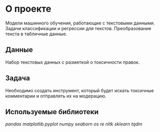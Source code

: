 # О проекте
Модели машинного обучения, работающие с текстовыми данными. Задачи классификации и регрессии для текстов. Преобразование текста в табличные данные.

## Данные
Набор текстовых данных с разметкой о токсичности правок.

## Задача

Необходимо создать инструмент, который будет искать токсичные комментарии и отправлять их на модерацию. 

## Используемые библиотеки
*pandas*
*matplotlib.pyplot*
*numpy*
*seaborn*
*os*
*re*
*nltk*
*sklearn*
*tqdm*
